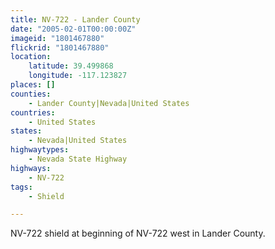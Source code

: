 ```yaml
---
title: NV-722 - Lander County
date: "2005-02-01T00:00:00Z"
imageid: "1801467880"
flickrid: "1801467880"
location:
    latitude: 39.499868
    longitude: -117.123827
places: []
counties:
    - Lander County|Nevada|United States
countries:
    - United States
states:
    - Nevada|United States
highwaytypes:
    - Nevada State Highway
highways:
    - NV-722
tags:
    - Shield

---
```

NV-722 shield at beginning of NV-722 west in Lander County.